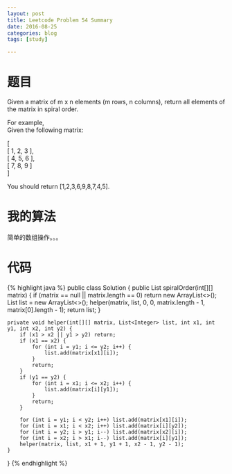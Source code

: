 ```yaml
---
layout: post
title: Leetcode Problem 54 Summary
date: 2016-08-25
categories: blog
tags: [study]

---
```


# 题目

Given a matrix of m x n elements (m rows, n columns), return all elements of the matrix in spiral order.

For example,  
Given the following matrix:

[  
 [ 1, 2, 3 ],  
 [ 4, 5, 6 ],  
 [ 7, 8, 9 ]  
]

You should return [1,2,3,6,9,8,7,4,5].

# 我的算法

简单的数组操作。。。

# 代码

{% highlight java %}
public class Solution {
    public List<Integer> spiralOrder(int[][] matrix) {
        if (matrix == null || matrix.length == 0) return new ArrayList<>();
        List<Integer> list = new ArrayList<>();
        helper(matrix, list, 0, 0, matrix.length - 1, matrix[0].length - 1);
        return list;
    }
    
    private void helper(int[][] matrix, List<Integer> list, int x1, int y1, int x2, int y2) {
        if (x1 > x2 || y1 > y2) return;
        if (x1 == x2) {
            for (int i = y1; i <= y2; i++) {
                list.add(matrix[x1][i]);
            }
            return;
        }
        if (y1 == y2) {
            for (int i = x1; i <= x2; i++) {
                list.add(matrix[i][y1]);
            }
            return;
        }
        
        for (int i = y1; i < y2; i++) list.add(matrix[x1][i]);
        for (int i = x1; i < x2; i++) list.add(matrix[i][y2]);
        for (int i = y2; i > y1; i--) list.add(matrix[x2][i]);
        for (int i = x2; i > x1; i--) list.add(matrix[i][y1]);
        helper(matrix, list, x1 + 1, y1 + 1, x2 - 1, y2 - 1);
    }
}
{% endhighlight %}